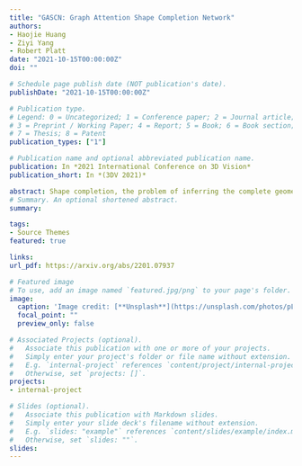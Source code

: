 ```yaml
---
title: "GASCN: Graph Attention Shape Completion Network"
authors:
- Haojie Huang
- Ziyi Yang
- Robert Platt
date: "2021-10-15T00:00:00Z"
doi: ""

# Schedule page publish date (NOT publication's date).
publishDate: "2021-10-15T00:00:00Z"

# Publication type.
# Legend: 0 = Uncategorized; 1 = Conference paper; 2 = Journal article;
# 3 = Preprint / Working Paper; 4 = Report; 5 = Book; 6 = Book section;
# 7 = Thesis; 8 = Patent
publication_types: ["1"]

# Publication name and optional abbreviated publication name.
publication: In *2021 International Conference on 3D Vision*
publication_short: In *(3DV 2021)*

abstract: Shape completion, the problem of inferring the complete geometry of an object given a partial point cloud, is an important problem in robotics and computer vision. This paper proposes the Graph Attention Shape Completion Network (GASCN), a novel neural network model that solves this problem. This model combines a graph-based model for encoding local point cloud information with an MLP-based architecture for encoding global information. For each completed point, our model infers the normal and extent of the local surface patch which is used to produce dense yet precise shape completions. We report experiments that demonstrate that GASCN outperforms standard shape completion methods on a standard benchmark drawn from the Shapenet dataset.
# Summary. An optional shortened abstract.
summary: 

tags:
- Source Themes
featured: true

links:
url_pdf: https://arxiv.org/abs/2201.07937

# Featured image
# To use, add an image named `featured.jpg/png` to your page's folder. 
image:
  caption: 'Image credit: [**Unsplash**](https://unsplash.com/photos/pLCdAaMFLTE)'
  focal_point: ""
  preview_only: false

# Associated Projects (optional).
#   Associate this publication with one or more of your projects.
#   Simply enter your project's folder or file name without extension.
#   E.g. `internal-project` references `content/project/internal-project/index.md`.
#   Otherwise, set `projects: []`.
projects:
- internal-project

# Slides (optional).
#   Associate this publication with Markdown slides.
#   Simply enter your slide deck's filename without extension.
#   E.g. `slides: "example"` references `content/slides/example/index.md`.
#   Otherwise, set `slides: ""`.
slides:
---
```



<!-- Markdown & HTML begins here  -->
